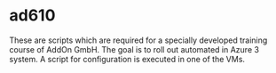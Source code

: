 # ad610

These are scripts which are required for a specially developed training course of AddOn GmbH. The goal is to roll out automated in Azure 3 system. A script for configuration is executed in one of the VMs.
